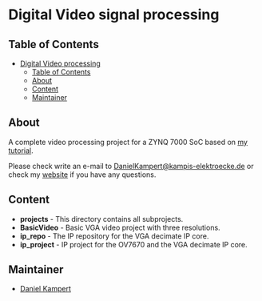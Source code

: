 # Digital Video signal processing

## Table of Contents

- [Digital Video processing](#digital-video-processing)
  - [Table of Contents](#table-of-contents)
  - [About](#about)
  - [Content](#content)
  - [Maintainer](#maintainer)

## About

A complete video processing project for a ZYNQ 7000 SoC based on [my tutorial](https://www.kampis-elektroecke.de/fpga/digitale-videoverarbeitung/).

Please check write an e-mail to [DanielKampert@kampis-elektroecke.de](DanielKampert@kampis-elektroecke.de) or check my [website](https://www.kampis-elektroecke.de/) if you have any questions.

## Content

- **projects** - This directory contains all subprojects.
 - **BasicVideo** - Basic VGA video project with three resolutions.
- **ip_repo** - The IP repository for the VGA decimate IP core.
- **ip_project** - IP project for the OV7670 and the VGA decimate IP core.

## Maintainer

- [Daniel Kampert](mailto:DanielKampert@kampis-elektroecke.de)
